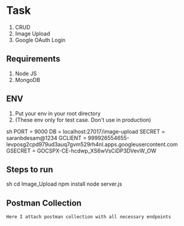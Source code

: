 # Task
1) CRUD
2) Image Upload
3) Google OAuth Login

## Requirements
1) Node JS
2) MongoDB

## ENV 

1. Put your env in your root directory
2. (These env only for test case. Don't use in production)

sh
PORT = 9000
DB = localhost:27017/image-upload
SECRET = saranbdesam@1234
GCLIENT = 999926554655-levposg2cpd979ud3auq7gvm529rh4nl.apps.googleusercontent.com
GSECRET = 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


## Steps to run

sh
cd Image_Upload
npm install
node server.js


## Postman Collection
`Here I attach postman collection with all necessary endpoints`